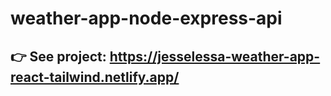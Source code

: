 # weather-app-node-express-api
## 👉 See project: https://jesselessa-weather-app-react-tailwind.netlify.app/ 
